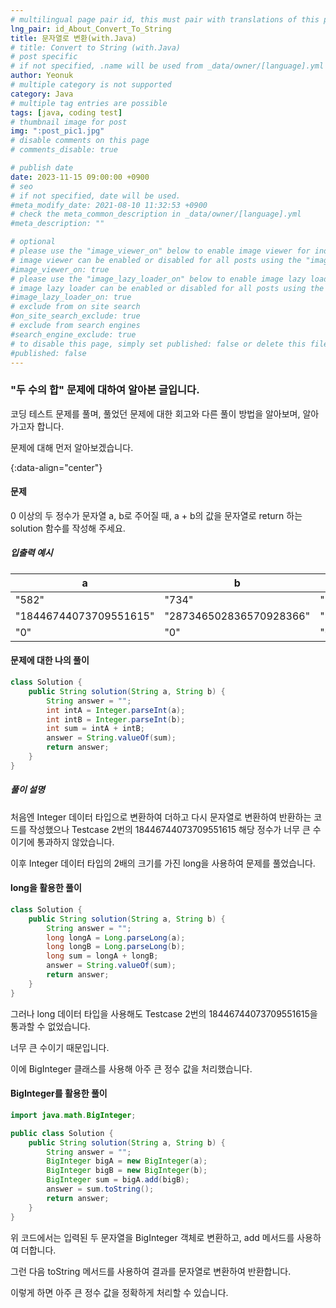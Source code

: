 ```yaml
---
# multilingual page pair id, this must pair with translations of this page. (This name must be unique)
lng_pair: id_About_Convert_To_String
title: 문자열로 변환(with.Java)
# title: Convert to String (with.Java)
# post specific
# if not specified, .name will be used from _data/owner/[language].yml
author: Yeonuk
# multiple category is not supported
category: Java
# multiple tag entries are possible
tags: [java, coding test]
# thumbnail image for post
img: ":post_pic1.jpg"
# disable comments on this page
# comments_disable: true

# publish date
date: 2023-11-15 09:00:00 +0900
# seo
# if not specified, date will be used.
#meta_modify_date: 2021-08-10 11:32:53 +0900
# check the meta_common_description in _data/owner/[language].yml
#meta_description: ""

# optional
# please use the "image_viewer_on" below to enable image viewer for individual pages or posts (_posts/ or [language]/_posts folders).
# image viewer can be enabled or disabled for all posts using the "image_viewer_posts: true" setting in _data/conf/main.yml.
#image_viewer_on: true
# please use the "image_lazy_loader_on" below to enable image lazy loader for individual pages or posts (_posts/ or [language]/_posts folders).
# image lazy loader can be enabled or disabled for all posts using the "image_lazy_loader_posts: true" setting in _data/conf/main.yml.
#image_lazy_loader_on: true
# exclude from on site search
#on_site_search_exclude: true
# exclude from search engines
#search_engine_exclude: true
# to disable this page, simply set published: false or delete this file
#published: false
---
```


<!-- outline-start -->

### "두 수의 합" 문제에 대하여 알아본 글입니다.

코딩 테스트 문제를 풀며, 풀었던 문제에 대한 회고와 다른 풀이 방법을 알아보며, 알아가고자 합니다.

문제에 대해 먼저 알아보겠습니다.

{:data-align="center"}

<!-- outline-end -->

#### 문제

0 이상의 두 정수가 문자열 a, b로 주어질 때, a + b의 값을 문자열로 return 하는 solution 함수를 작성해 주세요.

##### 입출력 예시

| a                      | b                       | result                  |
| ---------------------- | ----------------------- | ----------------------- |
| "582"                  | "734"                   | "1316"                  |
| "18446744073709551615" | "287346502836570928366" | "305793246910280479981" |
| "0"                    | "0"                     | "0"                     |

#### 문제에 대한 나의 풀이

```java
class Solution {
    public String solution(String a, String b) {
        String answer = "";
        int intA = Integer.parseInt(a);
        int intB = Integer.parseInt(b);
        int sum = intA + intB;
        answer = String.valueOf(sum);
        return answer;
    }
}
```

##### 풀이 설명

처음엔 Integer 데이터 타입으로 변환하여 더하고 다시 문자열로 변환하여 반환하는 코드를 작성했으나 Testcase 2번의 18446744073709551615 해당 정수가 너무 큰 수이기에 통과하지 않았습니다.

이후 Integer 데이터 타입의 2배의 크기를 가진 long을 사용하여 문제를 풀었습니다.

#### long을 활용한 풀이

```java
class Solution {
    public String solution(String a, String b) {
        String answer = "";
        long longA = Long.parseLong(a);
        long longB = Long.parseLong(b);
        long sum = longA + longB;
        answer = String.valueOf(sum);
        return answer;
    }
}
```

그러나 long 데이터 타입을 사용해도 Testcase 2번의 18446744073709551615을 통과할 수 없었습니다.

너무 큰 수이기 때문입니다.

이에 BigInteger 클래스를 사용해 아주 큰 정수 값을 처리했습니다.

#### BigInteger를 활용한 풀이

```java
import java.math.BigInteger;

public class Solution {
    public String solution(String a, String b) {
        String answer = "";
        BigInteger bigA = new BigInteger(a);
        BigInteger bigB = new BigInteger(b);
        BigInteger sum = bigA.add(bigB);
        answer = sum.toString();
        return answer;
    }
}
```

위 코드에서는 입력된 두 문자열을 BigInteger 객체로 변환하고, add 메서드를 사용하여 더합니다.

그런 다음 toString 메서드를 사용하여 결과를 문자열로 변환하여 반환합니다.

이렇게 하면 아주 큰 정수 값을 정확하게 처리할 수 있습니다.
